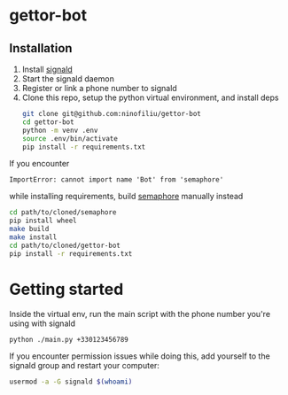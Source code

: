 # gettor-bot

## Installation

1. Install [signald](https://signald.org/)
2. Start the signald daemon
3. Register or link a phone number to signald
4. Clone this repo, setup the python virtual environment, and install deps
   ```sh
   git clone git@github.com:ninofiliu/gettor-bot
   cd gettor-bot
   python -m venv .env
   source .env/bin/activate
   pip install -r requirements.txt
   ```

If you encounter

```
ImportError: cannot import name 'Bot' from 'semaphore'
```

while installing requirements, build [semaphore](https://github.com/lwesterhof/semaphore) manually instead

```sh
cd path/to/cloned/semaphore
pip install wheel
make build
make install
cd path/to/cloned/gettor-bot
pip install -r requirements.txt
```

# Getting started

Inside the virtual env, run the main script with the phone number you're using with signald

```sh
python ./main.py +330123456789
```

If you encounter permission issues while doing this, add yourself to the signald group and restart your computer:

```sh
usermod -a -G signald $(whoami)
```
